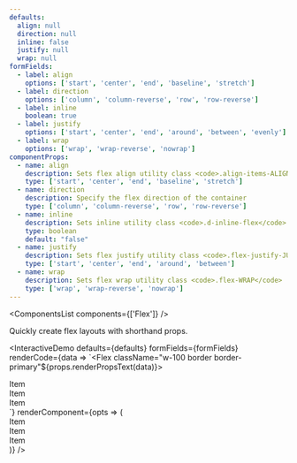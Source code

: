 ```yaml
---
defaults:
  align: null
  direction: null
  inline: false
  justify: null
  wrap: null
formFields:
  - label: align
    options: ['start', 'center', 'end', 'baseline', 'stretch']
  - label: direction
    options: ['column', 'column-reverse', 'row', 'row-reverse']
  - label: inline
    boolean: true
  - label: justify
    options: ['start', 'center', 'end', 'around', 'between', 'evenly']
  - label: wrap
    options: ['wrap', 'wrap-reverse', 'nowrap']
componentProps:
  - name: align
    description: Sets flex align utility class <code>.align-items-ALIGN</code>
    type: ['start', 'center', 'end', 'baseline', 'stretch']
  - name: direction
    description: Specify the flex direction of the container
    type: ['column', 'column-reverse', 'row', 'row-reverse']
  - name: inline
    description: Sets inline utility class <code>.d-inline-flex</code>
    type: boolean
    default: "false"
  - name: justify
    description: Sets flex justify utility class <code>.flex-justify-JUSTIFY</code>
    type: ['start', 'center', 'end', 'around', 'between']
  - name: wrap
    description: Sets flex wrap utility class <code>.flex-WRAP</code>
    type: ['wrap', 'wrap-reverse', 'nowrap']
---
```

<ComponentsList components={['Flex']} />

Quickly create flex layouts with shorthand props.

<InteractiveDemo
  defaults={defaults}
  formFields={formFields}
  renderCode={data => `<Flex className="w-100 border border-primary"${props.renderPropsText(data)}>
  <div className="w-25 p2 border">Item</div>
  <div className="w-25 p2 border">Item</div>
  <div className="w-25 p2 border">Item</div>
</Flex>`}
  renderComponent={opts => (<Flex className="w-100 h-100 border border-primary" {...opts}>
  <div className="w-25 p2 border border-success">Item</div>
  <div className="w-25 p2 border border-success">Item</div>
  <div className="w-25 p2 border border-success">Item</div>
</Flex>)}
/>

<PropsTabs componentProps={componentProps}  />
